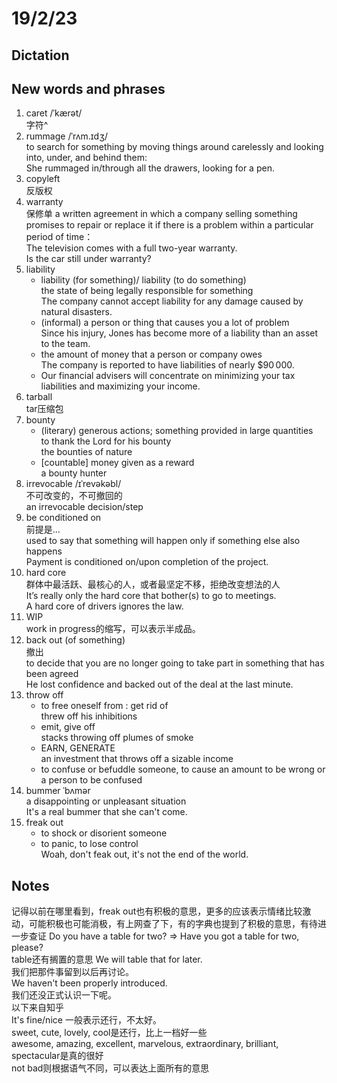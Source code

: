 # 19/2/23
## Dictation

## New words and phrases  
1. caret /ˈkærət/  
字符^
2. rummage /ˈrʌm.ɪdʒ/  
to search for something by moving things around carelessly and looking into, under, and behind them:  
She rummaged in/through all the drawers, looking for a pen.
3. copyleft  
反版权
4. warranty  
保修单
a written agreement in which a company selling something promises to repair or replace it if there is a problem within a particular period of time：  
The television comes with a full two-year warranty.  
Is the car still under warranty?  
5. liability  
	* liability (for something)/ liability (to do something)  
    the state of being legally responsible for something  
    The company cannot accept liability for any damage caused by natural disasters.
	* (informal) a person or thing that causes you a lot of problem  
    Since his injury, Jones has become more of a liability than an asset to the team.
	* the amount of money that a person or company owes  
    The company is reported to have liabilities of nearly $90 000.
	* Our financial advisers will concentrate on minimizing your tax liabilities and maximizing your income.  
6. tarball  
tar压缩包  
7. bounty  
	* (literary) generous actions; something provided in large quantities  
    to thank the Lord for his bounty  
    the bounties of nature
	* [countable] money given as a reward  
    a bounty hunter  
8. irrevocable /ɪˈrevəkəbl/  
不可改变的，不可撤回的  
an irrevocable decision/step  
9. be conditioned on  
前提是...  
used to say that something will happen only if something else also happens  
Payment is conditioned on/upon completion of the project.  
10. hard core  
群体中最活跃、最核心的人，或者最坚定不移，拒绝改变想法的人  
It’s really only the hard core that bother(s) to go to meetings.  
A hard core of drivers ignores the law.  
11. WIP  
work in progress的缩写，可以表示半成品。  
12. back out (of something)  
撤出  
to decide that you are no longer going to take part in something that has been agreed  
He lost confidence and backed out of the deal at the last minute.  
13. throw off  
	* to free oneself from : get rid of  
    threw off his inhibitions
	* emit, give off  
    stacks throwing off plumes of smoke
	* EARN, GENERATE  
    an investment that throws off a sizable income  
	* to confuse or befuddle someone, to cause an amount to be wrong or a person to be confused  
14. bummer ˈbʌmər  
a disappointing or unpleasant situation  
It's a real bummer that she can't come.  
15. freak out  
	* to shock or disorient someone  
	* to panic, to lose control  
    Woah, don't feak out, it's not the end of the world.  

## Notes  
记得以前在哪里看到，freak out也有积极的意思，更多的应该表示情绪比较激动，可能积极也可能消极，有上网查了下，有的字典也提到了积极的意思，有待进一步查证
Do you have a table for two?  => Have you got a table for two, please?   
table还有搁置的意思
We will table that for later.  
我们把那件事留到以后再讨论。  
We haven't been properly introduced.  
我们还没正式认识一下呢。  
以下来自知乎  
It's fine/nice 一般表示还行，不太好。  
sweet, cute, lovely, cool是还行，比上一档好一些  
awesome, amazing, excellent, marvelous, extraordinary, brilliant, spectacular是真的很好  
not bad则根据语气不同，可以表达上面所有的意思